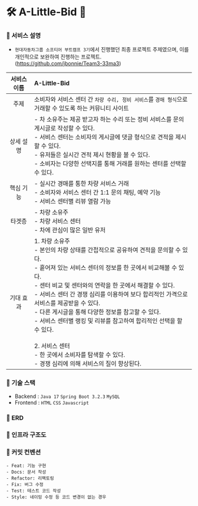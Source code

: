 # 🛠 A-Little-Bid 💸

### 📍 서비스 설명
- `현대자동차그룹 소프티어 부트캠프 3기`에서 진행했던 최종 프로젝트 주제였으며, 이를 개인적으로 보완하여 진행하는 프로젝트. <br>(https://github.com/jbonnie/Team3-33ma3)

|서비스 이름|A-Little-Bid|
|:--:|:--|
|주제|소비자와 서비스 센터 간 `차량 수리, 정비 서비스`를 `경매 형식`으로 거래할 수 있도록 하는 커뮤니티 사이트|
|상세 설명|- 차 소유주는 제공 받고자 하는 수리 또는 정비 서비스를 문의 게시글로 작성할 수 있다.<br>- 서비스 센터는 소비자의 게시글에 댓글 형식으로 견적을 제시할 수 있다.<br>- 유저들은 실시간 견적 제시 현황을 볼 수 있다.<br>- 소비자는 다양한 선택지를 통해 거래를 원하는 센터를 선택할 수 있다.|
|핵심 기능|- 실시간 경매를 통한 차량 서비스 거래<br>- 소비자와 서비스 센터 간 1:1 문의 채팅, 예약 기능<br>- 서비스 센터별 리뷰 열람 가능|
|타겟층|- 차량 소유주<br>- 차량 서비스 센터<br>- 차에 관심이 많은 일반 유저|
|기대 효과|1. 차량 소유주<br>- 본인의 차량 상태를 간접적으로 공유하여 견적을 문의할 수 있다.<br>- 흩어져 있는 서비스 센터의 정보를 한 곳에서 비교해볼 수 있다.<br>- 센터 비교 및 센터와의 연락을 한 곳에서 해결할 수 있다.<br>- 서비스 센터 간 경쟁 심리를 이용하여 보다 합리적인 가격으로 서비스를 제공받을 수 있다.<br>- 다른 게시글을 통해 다양한 정보를 참고할 수 있다.<br>- 서비스 센터별 랭킹 및 리뷰를 참고하여 합리적인 선택을 할 수 있다.<br><br>2. 서비스 센터<br>- 한 곳에서 소비자를 탐색할 수 있다.<br>- 경쟁 심리에 의해 서비스의 질이 향상된다.|

### 📍 기술 스택
- Backend : `Java 17` `Spring Boot 3.2.3` `MySQL`
- Frontend : `HTML` `CSS` `Javascript`

### 📍 ERD

### 📍 인프라 구조도

### 📍 커밋 컨벤션
```
- Feat: 기능 구현
- Docs: 문서 작성
- Refactor: 리팩토링
- Fix: 버그 수정
- Test: 테스트 코드 작성
- Style: 네이밍 수정 등 코드 변경이 없는 경우
```



